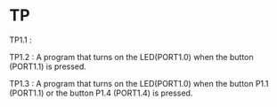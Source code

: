 # TP 

TP1.1 : 

TP1.2 : A program that turns on the LED(PORT1.0) when the button (PORT1.1) is pressed.

TP1.3 : A program that turns on the LED(PORT1.0) when the button P1.1 (PORT1.1) or the button P1.4 (PORT1.4) is pressed.
